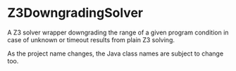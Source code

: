 # Z3DowngradingSolver
A Z3 solver wrapper downgrading the range of a given program condition in case of unknown or timeout results from plain Z3 solving.

As the project name changes, the Java class names are subject to change too.
